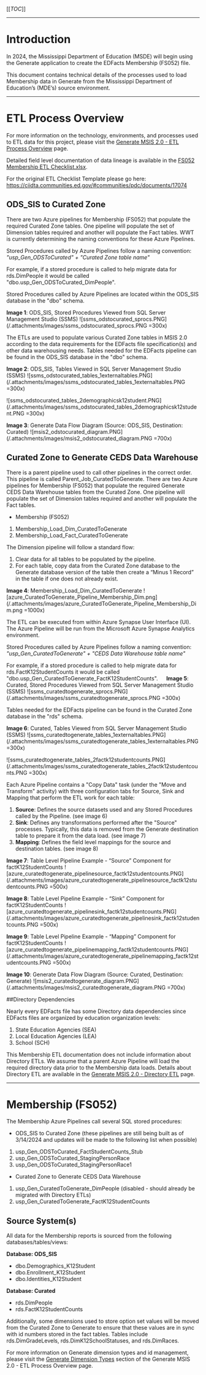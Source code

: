 [[_TOC_]]

---
# Introduction
In 2024, the Mississippi Department of Education (MSDE) will begin using the Generate application to create the EDFacts Membership (FS052) file.

This document contains technical details of the processes used to load Membership data in Generate from the Mississippi Department of Education’s (MDE’s) source environment.

---
# ETL Process Overview

For more information on the technology, environments, and processes used to ETL data for this project, please visit the [Generate MSIS 2.0 - ETL Process Overview](/Generate-MSIS-2.0-%2D-ETL-Process-Overview) page.


Detailed field level documentation of data lineage is available in the [FS052 Membership ETL Checklist.xlsx](https://example.link.sharepoint).

For the original ETL Checklist Template please go here: 
https://ciidta.communities.ed.gov/#communities/pdc/documents/17074


## ODS_SIS to Curated Zone

There are two Azure pipelines for Membership (FS052) that populate the required Curated Zone tables. One pipeline will populate the set of Dimension tables required and another will populate the Fact tables. WWT is currently determining the naming conventions for these Azure Pipelines.

Stored Procedures called by Azure Pipelines follow a naming convention:
_"usp_Gen_ODSToCurated" + "Curated Zone table name"_

For example, if a stored procedure is called to help migrate data for rds.DimPeople it would be called "dbo.usp_Gen_ODSToCurated_DimPeople".

Stored Procedures called by Azure Pipelines are located within the ODS_SIS database in the "dbo" schema.

**Image 1**: ODS_SIS, Stored Procedures Viewed from SQL Server Management Studio (SSMS)
![ssms_odstocurated_sprocs.PNG](/.attachments/images/ssms_odstocurated_sprocs.PNG =300x)

The ETLs are used to populate various Curated Zone tables in MSIS 2.0 according to the data requirements for the EDFacts file specification(s) and other data warehousing needs. Tables needed for the EDFacts pipeline can be found in the ODS_SIS database in the "dbo" schema.

**Image 2**: ODS_SIS, Tables Viewed in SQL Server Management Studio (SSMS)
![ssms_odstocurated_tables_1externaltables.PNG](/.attachments/images/ssms_odstocurated_tables_1externaltables.PNG =300x)

![ssms_odstocurated_tables_2demographicsk12student.PNG](/.attachments/images/ssms_odstocurated_tables_2demographicsk12student.PNG =300x)

**Image 3**: Generate Data Flow Diagram (Source: ODS_SIS, Destination: Curated)
![msis2_odstocurated_diagram.PNG](/.attachments/images/msis2_odstocurated_diagram.PNG =700x)

## Curated Zone to Generate CEDS Data Warehouse

There is a parent pipeline used to call other pipelines in the correct order. This pipeline is called Parent_Job_CuratedToGenerate. There are two Azure pipelines for Membership (FS052) that populate the required Generate CEDS Data Warehouse tables from the Curated Zone. One pipeline will populate the set of Dimension tables required and another will populate the Fact tables.

- Membership (FS052) 
1. Membership_Load_Dim_CuratedToGenerate
1. Membership_Load_Fact_CuratedToGenerate

The Dimension pipeline will follow a standard flow: 
1. Clear data for all tables to be populated by the pipeline.
1. For each table, copy data from the Curated Zone database to the Generate database version of the table then create a “Minus 1 Record” in the table if one does not already exist. 

**Image 4**: Membership_Load_Dim_CuratedToGenerate
![azure_CuratedToGenerate_Pipeline_Membership_Dim.png](/.attachments/images/azure_CuratedToGenerate_Pipeline_Membership_Dim.png  =1000x)

The ETL can be executed from within Azure Synapse User Interface (UI). The Azure Pipeline will be run from the Microsoft Azure Synapse Analytics environment.

Stored Procedures called by Azure Pipelines follow a naming convention:
_"usp_Gen_CuratedToGenerate" + "CEDS Data Warehouse table name"_

For example, if a stored procedure is called to help migrate data for rds.FactK12StudentCounts it would be called "dbo.usp_Gen_CuratedToGenerate_FactK12StudentCounts".
 
**Image 5**: Curated, Stored Procedures Viewed from SQL Server Management Studio (SSMS)
![ssms_curatedtogenerate_sprocs.PNG](/.attachments/images/ssms_curatedtogenerate_sprocs.PNG =300x)
 
Tables needed for the EDFacts pipeline can be found in the Curated Zone database in the "rds" schema.

**Image 6**: Curated, Tables Viewed from SQL Server Management Studio (SSMS)
![ssms_curatedtogenerate_tables_1externaltables.PNG](/.attachments/images/ssms_curatedtogenerate_tables_1externaltables.PNG =300x)

![ssms_curatedtogenerate_tables_2factk12studentcounts.PNG](/.attachments/images/ssms_curatedtogenerate_tables_2factk12studentcounts.PNG =300x)

Each Azure Pipeline contains a "Copy Data" task (under the "Move and Transform" activity) with three configuration tabs for Source, Sink and Mapping that perform the ETL work for each table: 
1. **Source**: Defines the source datasets used and any Stored Procedures called by the Pipeline. (see image 6)
1. **Sink**: Defines any transformations performed after the "Source" processes. Typically, this data is removed from the Generate destination table to prepare it from the data load. (see image 7)
1. **Mapping**: Defines the field level mappings for the source and destination tables. (see image 8)

**Image 7**: Table Level Pipeline Example - “Source” Component for factK12StudentCounts
![azure_curatedtogenerate_pipelinesource_factk12studentcounts.PNG](/.attachments/images/azure_curatedtogenerate_pipelinesource_factk12studentcounts.PNG =500x)

**Image 8**: Table Level Pipeline Example - “Sink” Component for factK12StudentCounts 
![azure_curatedtogenerate_pipelinesink_factk12studentcounts.PNG](/.attachments/images/azure_curatedtogenerate_pipelinesink_factk12studentcounts.PNG =500x)
 
**Image 9**: Table Level Pipeline Example - “Mapping” Component for factK12StudentCounts
![azure_curatedtogenerate_pipelinemapping_factk12studentcounts.PNG](/.attachments/images/azure_curatedtogenerate_pipelinemapping_factk12studentcounts.PNG =500x)

**Image 10**: Generate Data Flow Diagram (Source: Curated, Destination: Generate)
![msis2_curatedtogenerate_diagram.PNG](/.attachments/images/msis2_curatedtogenerate_diagram.PNG =700x)


##Directory Dependencies  

Nearly every EDFacts file has some Directory data dependencies since EDFacts files are organized by education organization levels: 
1. State Education Agencies (SEA)
1. Local Education Agencies (LEA)
1. School (SCH)

This Membership ETL documentation does not include information about Directory ETLs. We assume that a parent Azure Pipeline will load the required directory data prior to the Membership data loads. Details about Directory ETL are available in the [Generate MSIS 2.0 - Directory ETL](/Generate-MSIS-2.0-%2D-Directory-ETL) page.

---
# Membership (FS052)

The Membership Azure Pipelines call several SQL stored procedures:
- ODS_SIS to Curated Zone (these pipelines are still being built as of 3/14/2024 and updates will be made to the following list when possible)
1. usp_Gen_ODSToCurated_FactStudentCounts_Stub
1. usp_Gen_ODSToCurated_StagingPersonRace
1. usp_Gen_ODSToCurated_StagingPersonRace1
- Curated Zone to Generate CEDS Data Warehouse
1. usp_Gen_CuratedToGenerate_DimPeople (disabled - should already be migrated with Directory ETLs)
1. usp_Gen_CuratedToGenerate_FactK12StudentCounts

## Source System(s)
All data for the Membership reports is sourced from the following databases/tables/views:

**Database: ODS_SIS**
- dbo.Demographics_K12Student
- dbo.Enrollment_K12Student
- dbo.Identities_K12Student 

**Database: Curated**
- rds.DimPeople
- rds.FactK12StudentCounts 

Additionally, some dimensions used to store option set values will be moved from the Curated Zone to Generate to ensure that these values are in sync with id numbers stored in the fact tables. Tables include rds.DimGradeLevels, rds.DimK12SchoolStatuses, and rds.DimRaces. 

For more information on Generate dimension types and id management, please visit the [Generate Dimension Types](/Generate-MSIS-2.0-%2D-ETL-Process-Overview#generate-dimension-types) section of the Generate MSIS 2.0 - ETL Process Overview page.

